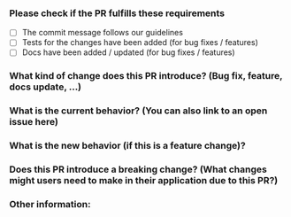 ### Please check if the PR fulfills these requirements

- [ ] The commit message follows our guidelines
- [ ] Tests for the changes have been added (for bug fixes / features)
- [ ] Docs have been added / updated (for bug fixes / features)

### What kind of change does this PR introduce? (Bug fix, feature, docs update, ...)

### What is the current behavior? (You can also link to an open issue here)

### What is the new behavior (if this is a feature change)?

### Does this PR introduce a breaking change? (What changes might users need to make in their application due to this PR?)

### Other information:
